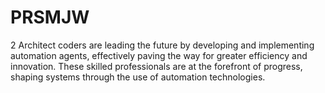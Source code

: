 # PRSMJW
2 Architect coders are leading the future by developing and implementing automation agents, effectively paving the way for greater efficiency and innovation. These skilled professionals are at the forefront of progress, shaping systems through the use of automation technologies.
